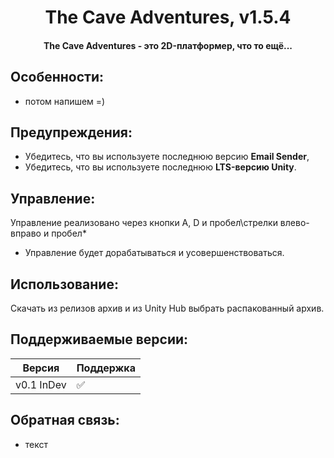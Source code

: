 <h1 align="center">The Cave Adventures, v1.5.4</h1>
<h4 align="center">The Cave Adventures - это 2D-платформер, что то ещё...</h4>

## Особенности:
- потом напишем =)

## Предупреждения:
- Убедитесь, что вы используете последнюю версию **Email Sender**,
- Убедитесь, что вы используете последнюю **LTS-версию Unity**.

## Управление:
Управление реализовано через кнопки A, D и пробел\стрелки влево-вправо и пробел*
* Управление будет дорабатываться и усовершенствоваться.

## Использование:
Скачать из релизов архив и из Unity Hub выбрать распакованный архив.

## Поддерживаемые версии:

| Версия       | Поддержка          |
| -------------| ------------------ |
| v0.1 InDev   | :white_check_mark: |


## Обратная связь:
- текст

